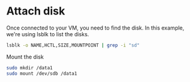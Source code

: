 Attach disk
========

Once connected to your VM, you need to find the disk. In this example, we're using lsblk to list the disks.
```sh
lsblk -o NAME,HCTL,SIZE,MOUNTPOINT | grep -i "sd"
```
Mount the disk
```sh
sudo mkdir /data1
sudo mount /dev/sdb /data1
```
